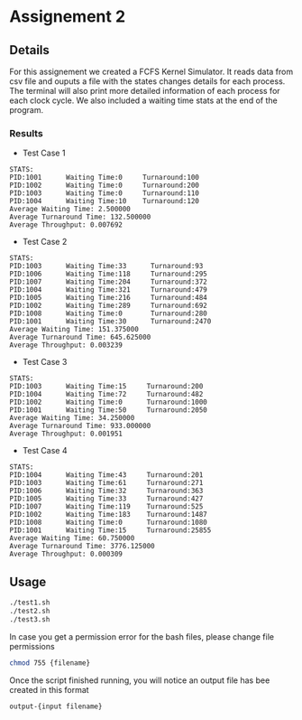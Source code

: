 # Assignement 2
## Details
For this assignement we created a FCFS Kernel Simulator. It reads data from csv file and ouputs a file with the states changes details for each process. The terminal will also print more detailed information of each process for each clock cycle. We also included a waiting time stats at the end of the program.
### Results
* Test Case 1
```text
STATS:
PID:1001      Waiting Time:0     Turnaround:100
PID:1002      Waiting Time:0     Turnaround:200
PID:1003      Waiting Time:0     Turnaround:110
PID:1004      Waiting Time:10    Turnaround:120
Average Waiting Time: 2.500000
Average Turnaround Time: 132.500000
Average Throughput: 0.007692
```
* Test Case 2
```text
STATS:
PID:1003      Waiting Time:33      Turnaround:93
PID:1006      Waiting Time:118     Turnaround:295
PID:1007      Waiting Time:204     Turnaround:372
PID:1004      Waiting Time:321     Turnaround:479
PID:1005      Waiting Time:216     Turnaround:484
PID:1002      Waiting Time:289     Turnaround:692
PID:1008      Waiting Time:0       Turnaround:280
PID:1001      Waiting Time:30      Turnaround:2470
Average Waiting Time: 151.375000
Average Turnaround Time: 645.625000
Average Throughput: 0.003239
```
* Test Case 3
```text
STATS:
PID:1003      Waiting Time:15     Turnaround:200
PID:1004      Waiting Time:72     Turnaround:482
PID:1002      Waiting Time:0      Turnaround:1000
PID:1001      Waiting Time:50     Turnaround:2050
Average Waiting Time: 34.250000
Average Turnaround Time: 933.000000
Average Throughput: 0.001951
```
* Test Case 4
```text
STATS:
PID:1004      Waiting Time:43     Turnaround:201
PID:1003      Waiting Time:61     Turnaround:271
PID:1006      Waiting Time:32     Turnaround:363
PID:1005      Waiting Time:33     Turnaround:427
PID:1007      Waiting Time:119    Turnaround:525
PID:1002      Waiting Time:183    Turnaround:1487
PID:1008      Waiting Time:0      Turnaround:1080
PID:1001      Waiting Time:15     Turnaround:25855
Average Waiting Time: 60.750000
Average Turnaround Time: 3776.125000
Average Throughput: 0.000309
```

## Usage
```bash
./test1.sh
./test2.sh
./test3.sh
```

In case you get a permission error for the bash files, please change
file permissions
```bash
chmod 755 {filename}
```

Once the script finished running, you will notice an output file has bee created in this format
```
output-{input filename}
```